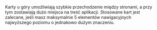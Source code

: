 ﻿Karty u góry umożliwiają szybkie przechodzenie między stronami, a przy tym zostawiają dużo miejsca na treść aplikacji.
Stosowane kart jest zalecane, jeśli masz maksymalnie 5 elementów nawigacyjnych najwyższego poziomu o jednakowo dużym znaczeniu.